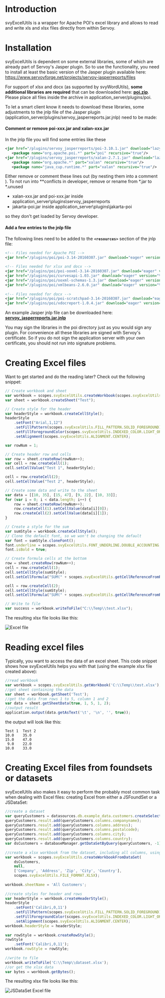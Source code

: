 # Introduction
svyExcelUtils is a wrapper for Apache POI's excel library and allows to read and write xls and xlsx files directly from within Servoy.

# Installation
svyExcelUtils is dependent on some external libraries, some of which are already part of Servoy's Jasper plugin. So to use the functionality, you need to install at least the basic version of the Jasper plugin available here: https://www.servoyforge.net/projects/servoy-jasperreports/files

For support of xlsx and docx (as supported by svyWordUtils), **some additional libraries are required** that can be downloaded here: **[poi.zip](/Servoy/svyUtils/wiki/svyExcelUtils/plugins/poi.zip)**. Please place all files inside the archive in application_server/plugins/poi.

To let a smart client know it needs to download these libraries, some adjustments to the jnlp file of the Jasper plugin (application_server/plugins/servoy_jasperreports.jar.jnlp) need to be made:

#### Comment or remove poi-xxx.jar and xalan-xxx.jar

In the jnlp file you will find some entries like these

```xml
<jar href="/plugins/servoy_jasperreports/poi-3.10.1.jar" download="lazy" part="poi" version="3.10.1"/> 
   <package name="org.apache.poi.*" part="poi" recursive="true"/> 
<jar href="/plugins/servoy_jasperreports/xalan-2.7.1.jar" download="lazy" part="xalan" version="2.7.1"/> 
   <package name="org.apache.*" part="xalan" recursive="true"/> 
   <package name="java_cup.runtime.*" part="xalan" recursive="true"/>
```

Either remove or comment these lines out (by nesting them into a comment <!-- ... -->). To not run into **conflicts in developer, remove or rename from *.jar to *.unused

* xalan-xxx.jar and poi-xxx.jar inside application_server\plugins\servoy_jasperreports
* jakarta-poi.jar inside application_server\plugins\jakarta-poi

so they don't get loaded by Servoy developer.

#### Add a few entries to the jnlp file

The following lines need to be added to the **`<resources>`** section of the jnlp file:

```xml
<!-- Files needed for Apache POI -->
<jar href="/plugins/poi/poi-3.14-20160307.jar" download="eager" version="%%version%%"/>
			
<!-- Files needed for xlsx and docx -->
<jar href="/plugins/poi/poi-ooxml-3.14-20160307.jar" download="eager" version="%%version%%"/>
<jar href="/plugins/poi/curvesapi-1.03.jar" download="eager" version="%%version%%"/>
<jar href="/plugins/poi/ooxml-schemas-1.3.jar" download="eager" version="%%version%%"/>
<jar href="/plugins/poi/xmlbeans-2.6.0.jar" download="eager" version="%%version%%"/>
    
<!-- Files needed for docx -->
<jar href="/plugins/poi/poi-scratchpad-3.14-20160307.jar" download="eager" version="%%version%%"/>
<jar href="/plugins/poi/xdocreport-1.0.4.jar" download="eager" version="%%version%%"/>
```

An example Jasper jnlp file can be downloaded here: **[servoy_jasperreports.jar.jnlp](/Servoy/svyUtils/wiki/svyExcelUtils/plugins/servoy_jasperreports.jar.jnlp)**

You may sign the libraries in the poi directory just as you would sign any plugin. For convenience all these libraries are signed with Servoy's certificate. So if you do not sign the application server with your own certificate, you should not run into signature problems.

# Creating Excel files
Want to get started and do the reading later? Check out the following snippet:
```javascript
// Create workbook and sheet
var workbook = scopes.svyExcelUtils.createWorkbook(scopes.svyExcelUtils.FILE_FORMAT.XLSX);
var sheet = workbook.createSheet("Test");

// Create style for the header
var headerStyle = workbook.createCellStyle();
headerStyle
	.setFont("Arial,1,12")
	.setFillPattern(scopes.svyExcelUtils.FILL_PATTERN.SOLID_FOREGROUND)
	.setFillForegroundColor(scopes.svyExcelUtils.INDEXED_COLOR.LIGHT_ORANGE)
	.setAlignment(scopes.svyExcelUtils.ALIGNMENT.CENTER);

var rowNum = 1;

// Create header row and cells
var row = sheet.createRow(rowNum++);
var cell = row.createCell(1);
cell.setCellValue("Test 1", headerStyle);

cell = row.createCell(2);
cell.setCellValue("Test 2", headerStyle);

// Create some data and write to the sheet
var data = [[10, 35], [15, 47], [9, 22], [10, 33]];
for (var i = 0; i < data.length; i++) {
	row = sheet.createRow(rowNum++);
	row.createCell(1).setCellValue(data[i][0]);
	row.createCell(2).setCellValue(data[i][1]);
}

// Create a style for the sum
var sumStyle = workbook.createCellStyle();
// Clone the default font, so we won't be changing the default
var font = sumStyle.cloneFont();
font.underline = scopes.svyExcelUtils.FONT_UNDERLINE.DOUBLE_ACCOUNTING;
font.isBold = true;

// Create formula cells at the bottom
row = sheet.createRow(rowNum++);
cell = row.createCell(1);
cell.setCellStyle(sumStyle);
cell.setCellFormula("SUM(" + scopes.svyExcelUtils.getCellReferenceFromRange(2, 1 + data.length, 1, 1) + ")");

cell = row.createCell(2);
cell.setCellStyle(sumStyle);
cell.setCellFormula("SUM(" + scopes.svyExcelUtils.getCellReferenceFromRange(2, 1 + data.length, 2, 2) + ")");

// Write to file
var success = workbook.writeToFile("C:\\Temp\\test.xlsx");
```

The resulting xlsx file looks like this:

![Excel file](svyExcelUtils/images/sample_xlsx.png)

# Reading excel files
Typically, you want to access the data of an excel sheet. This code snippet shows how svyExcelUtils helps you with that (using the example xlsx file created above):

```javascript
//read workbook
var workbook = scopes.svyExcelUtils.getWorkbook('C:\\Temp\\test.xlsx');
//get sheet containing the data
var sheet = workbook.getSheet('Test');
//get the data from rows 1 to 5, column 1 and 2
var data = sheet.getSheetData(true, 1, 5, 1, 2);
//output result
application.output(data.getAsText('\t', '\n', '', true));
```

the output will look like this:

```
Test 1	Test 2
10.0	35.0
15.0	47.0
 9.0	22.0
10.0	33.0
```

# Creating Excel files from foundsets or datasets

svyExcelUtils also makes it easy to perform the probably most common task when dealing with Excel files: creating Excel from either a JSFoundSet or a JSDataSet:

```javascript
//create a dataset
var queryCustomers = datasources.db.example_data.customers.createSelect();
queryCustomers.result.add(queryCustomers.columns.companyname);
queryCustomers.result.add(queryCustomers.columns.address);
queryCustomers.result.add(queryCustomers.columns.postalcode);
queryCustomers.result.add(queryCustomers.columns.city);
queryCustomers.result.add(queryCustomers.columns.country);
var dsCustomers = databaseManager.getDataSetByQuery(queryCustomers, -1);
	
//create a xlsx workbook from the dataset, including all columns, using the given header names
var workbook = scopes.svyExcelUtils.createWorkbookFromDataSet(
	dsCustomers,
	null,
	['Company', 'Address', 'Zip', 'City', 'Country'], 
	scopes.svyExcelUtils.FILE_FORMAT.XLSX);
	
workbook.sheetName = 'All Customers';
	
//create styles for header and rows
var headerStyle = workbook.createHeaderStyle();
headerStyle
	.setFont('Calibri,0,11')
	.setFillPattern(scopes.svyExcelUtils.FILL_PATTERN.SOLID_FOREGROUND)
	.setFillForegroundColor(scopes.svyExcelUtils.INDEXED_COLOR.LIGHT_ORANGE)
	.setAlignment(scopes.svyExcelUtils.ALIGNMENT.CENTER);
workbook.headerStyle = headerStyle;
	
var rowStyle = workbook.createRowStyle();
rowStyle
	.setFont('Calibri,0,11');
workbook.rowStyle = rowStyle;
	
//write to file
workbook.writeToFile('C:\\Temp\\dataset.xlsx');
//or get the xlsx data
var bytes = workbook.getBytes();
```

The resulting xlsx file looks like this:

![JSDataSet Excel file](svyExcelUtils/images/dataset_xlsx.png)